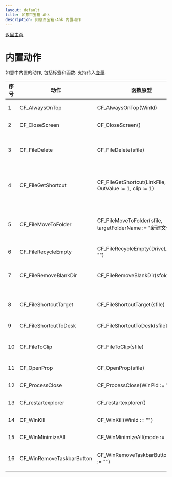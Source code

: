 ```yaml
---
layout: default
title: 如意百宝箱-Ahk
description: 如意百宝箱-Ahk 内置动作
---
```


[返回主页](index.md)

# [](#header-2) 内置动作

如意中内置的动作, 包括标签和函数. 支持传入[变量](./var.md).  

| 序号 | 动作 | 函数原型 | 说明 | 示例用法 |
| ----------- | ----------- | ----------- | ----------- | ----------- | 
|1|CF_AlwaysOnTop|CF_AlwaysOnTop(WinId)|传入窗口句柄, 使窗口置顶|[动作1049](/Actions/1049.md): canfunc&#124;CF_AlwaysOnTop&#124;%Windy_CurWin_id%|
|2|CF_CloseScreen|CF_CloseScreen()|关闭显示器, 使其黑屏|[动作1168](/Actions/1168.md): canfunc&#124;CF_CloseScreen|
|3|CF_FileDelete|CF_FileDelete(sfile)|传入文件路径, 删除该文件, FileDelete 命令函数化|[动作1073](/Actions/1073.md): canfunc&#124;CF_FileDelete&#124;%CandySel%|
|4|CF_FileGetShortcut|CF_FileGetShortcut(LinkFile, OutValue := 1, clip := 1)|FileGetShortcut 命令函数化, OutValue 为要得到值的序号(1-7)|[动作1149](/Actions/1149.md): Canfunc&#124;CF_FileGetShortcut&#124;%CandySel%|
|5|CF_FileMoveToFolder|CF_FileMoveToFolder(sfile, targetFolderName := "新建文件夹")|将选中文件移动到同级指定文件夹中,如果没有指定文件夹则默认为新建文件夹|[动作1267](/Actions/1267.md): canfunc&#124;CF_FileMoveToFolder&#124;%CandySel%|
|6|CF_FileRecycleEmpty|CF_FileRecycleEmpty(DriveLetter := "")|清空回收站|[动作1362](/Actions/1362.md): canfunc&#124;CF_FileRecycleEmpty|
|7|CF_FileRemoveBlankDir|CF_FileRemoveBlankDir(sfolder)|删除指定文件夹下的所有空目录(每个文件夹只循环一次)|[动作1077](/Actions/1077.md): canfunc&#124;CF_FileRemoveBlankDir&#124;%Windy_CurWin_FolderPath%|
|8|CF_FileShortcutTarget|CF_FileShortcutTarget(sfile)|打开指定lnk快捷方式文件目标所在目录|[动作1053](/Actions/1053.md): CanFunc&#124;CF_FileShortcutTarget&#124;%CandySel%|
|9|CF_FileShortcutToDesk|CF_FileShortcutToDesk(sfile)|创建指定文件的快捷方式到桌面|[动作1085](/Actions/1085.md): canfunc&#124;CF_FileShortcutToDesk&#124;%CandySel%|
|10|CF_FileToClip|CF_FileToClip(sfile)|复制指定文本文件的内容到剪贴板|canfunc&#124;CF_FileToClip&#124;%CandySel%|
|11|CF_OpenProp|CF_OpenProp(sfile)|打开指定文件系统属性对话框|[动作1421](/Actions/1421.md): CanFunc&#124;CF_OpenProp&#124;%CandySel%|
|12|CF_ProcessClose|CF_ProcessClose(WinPid := "")|强制结束指定进程|[动作1244](/Actions/1244.md): canfunc&#124;CF_ProcessClose&#124;%Windy_CurWin_Pid%|
|13|CF_restartexplorer|CF_restartexplorer()|强制重新打开资源管理器|[动作1124](/Actions/1124.md): canfunc&#124;CF_restartexplorer|
|14|CF_WinKill|CF_WinKill(WinId := "")|强制结束指定进程|[动作1243](/Actions/1243.md): canfunc&#124;CF_WinKill&#124;%Windy_CurWin_id%|
|15|CF_WinMinimizeAll|CF_WinMinimizeAll(mode := 1)|最小化所有窗口或还原|[动作1361](/Actions/1361.md): canfunc&#124;CF_WinMinimizeAll|
|16|CF_WinRemoveTaskbarButton|CF_WinRemoveTaskbarButton(WinId := "")|移除或恢复指定窗口在任务栏的按钮|[动作1241](/Actions/1241.md): canfunc&#124;CF_WinRemoveTaskbarButton&#124;%Windy_CurWin_id%|



